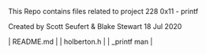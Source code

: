 This Repo contains files related to project 228 0x11 - printf

Created by Scott Seufert & Blake Stewart 18 Jul 2020

| README.md   |
| holberton.h |
| _printf man |